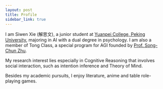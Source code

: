 ```yaml
---
layout: post
title: Profile
sidebar_link: true
---
```


I am Siwen Xie (解思文), a junior student at [Yuanpei College, Peking University](https://yuanpei.pku.edu.cn/en/), majoring in AI with a dual degree in psychology. I am also a member of Tong Class, a special program for AGI founded by [Prof. Song-Chun Zhu](http://www.stat.ucla.edu/~sczhu/).

My research interest lies especially in Cognitive Reasoning that involves social interaction, such as intention inference and Theory of Mind.

Besides my academic pursuits, I enjoy literature, anime and table role-playing games.
